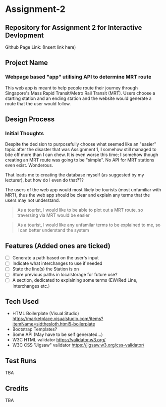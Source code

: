 # Assignment-2
## Repository for Assignment 2 for Interactive Devlopment
Github Page Link: (Insert link here)
## Project Name
### Webpage based "app" utilising API to determine MRT route
This web app is meant to help people route their journey through Singapore's Mass Rapid Transit/Metro Rail Transit (MRT). Users choose a starting station and an ending station and the website would generate a route that the user would follow.

## Design Process
### Initial Thoughts
Despite the decision to purposefully choose what seemed like an "easier" topic after the disaster that was Assignment 1, I somehow still managed to bite off more than I can chew. It is even worse this time; I somehow though creating an MRT route was going to be "simple". No API for MRT stations even exist. Wonderous.

That leads me to creating the database myself (as suggested by my lecturer), but how do I even do that???

The users of the web app would most likely be tourists (most unfamiliar with MRT), thus the web app should be clear and explain any terms that the users may not understand.
> As a tourist, I would like to be able to plot out a MRT route, so traversing via MRT would be easier

> As a tourist, I would like any unfamilar terms to be explained to me, so I can better understand the system

## Features (Added ones are ticked)
- [ ] Generate a path based on the user's input
- [ ] Indicate what interchanges to use if needed
- [ ] State the line(s) the Station is on
- [ ] Store previous paths in localstorage for future use?
- [ ] A section, dedicated to explaining some terms (EW/Red Line, Interchanges etc.)

## Tech Used
* HTML Boilerplate (Visual Studio) https://marketplace.visualstudio.com/items?itemName=sidthesloth.html5-boilerplate
* Bootstrap Templates?
* Some API (May have to be self generated...)
* W3C HTML validator https://validator.w3.org/
* W3C CSS "Jigsaw" validator https://jigsaw.w3.org/css-validator/

## Test Runs
TBA
## Credits
TBA
